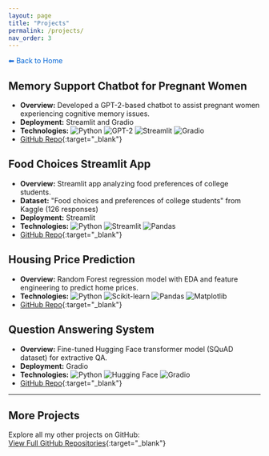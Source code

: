 ```yaml
---
layout: page
title: "Projects"
permalink: /projects/
nav_order: 3
---
```


<a href="/" style="text-decoration: none; color: #0366d6;">⬅ Back to Home</a>


## Memory Support Chatbot for Pregnant Women
- **Overview:** Developed a GPT-2-based chatbot to assist pregnant women experiencing cognitive memory issues.  
- **Deployment:** Streamlit and Gradio  
- **Technologies:** ![Python](https://img.shields.io/badge/Python-3670A0?style=flat&logo=python) ![GPT-2](https://img.shields.io/badge/GPT--2-FF6F00?style=flat) ![Streamlit](https://img.shields.io/badge/Streamlit-FF4B4B?style=flat&logo=streamlit) ![Gradio](https://img.shields.io/badge/Gradio-1DA1F2?style=flat)  
- [GitHub Repo](https://github.com/NnekaAsuzu/Memory-Support-Chatbot-for-Pregnant-Women){:target="_blank"}

## Food Choices Streamlit App
- **Overview:** Streamlit app analyzing food preferences of college students.  
- **Dataset:** "Food choices and preferences of college students" from Kaggle (126 responses)  
- **Deployment:** Streamlit  
- **Technologies:** ![Python](https://img.shields.io/badge/Python-3670A0?style=flat&logo=python) ![Streamlit](https://img.shields.io/badge/Streamlit-FF4B4B?style=flat) ![Pandas](https://img.shields.io/badge/Pandas-150458?style=flat)  
- [GitHub Repo](https://github.com/NnekaAsuzu/analyzedataset.github.io){:target="_blank"}

## Housing Price Prediction
- **Overview:** Random Forest regression model with EDA and feature engineering to predict home prices.  
- **Technologies:** ![Python](https://img.shields.io/badge/Python-3670A0?style=flat&logo=python) ![Scikit-learn](https://img.shields.io/badge/Scikit--learn-F7931E?style=flat&logo=scikitlearn) ![Pandas](https://img.shields.io/badge/Pandas-150458?style=flat&logo=pandas) ![Matplotlib](https://img.shields.io/badge/Matplotlib-11557C?style=flat&logo=matplotlib)  
- [GitHub Repo](https://github.com/NnekaAsuzu/housepriceprediction){:target="_blank"}

## Question Answering System
- **Overview:** Fine-tuned Hugging Face transformer model (SQuAD dataset) for extractive QA.  
- **Deployment:** Gradio  
- **Technologies:** ![Python](https://img.shields.io/badge/Python-3670A0?style=flat&logo=python) ![Hugging Face](https://img.shields.io/badge/HuggingFace-F6BE00?style=flat) ![Gradio](https://img.shields.io/badge/Gradio-1DA1F2?style=flat)  
- [GitHub Repo](https://github.com/NnekaAsuzu/fine-tuning-on-any-question-answering-dataset-from-HuggingFace){:target="_blank"}

---

## More Projects
Explore all my other projects on GitHub:  
[View Full GitHub Repositories](https://github.com/NnekaAsuzu){:target="_blank"}
